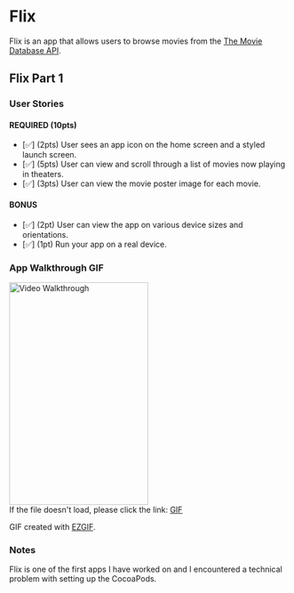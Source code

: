 # Flix

Flix is an app that allows users to browse movies from the [The Movie Database API](http://docs.themoviedb.apiary.io/#).

## Flix Part 1

### User Stories

#### REQUIRED (10pts)
- [✅] (2pts) User sees an app icon on the home screen and a styled launch screen.
- [✅] (5pts) User can view and scroll through a list of movies now playing in theaters.
- [✅] (3pts) User can view the movie poster image for each movie.

#### BONUS
- [✅] (2pt) User can view the app on various device sizes and orientations.
- [✅] (1pt) Run your app on a real device.

### App Walkthrough GIF
<img src='https://i.imgur.com/b3FWLOg.gif' title='App Walkthrough' width='250' height='400' alt='Video Walkthrough' /><br>
If the file doesn't load, please click the link:
[GIF](https://i.imgur.com/dCzAPMs.gif)

GIF created with [EZGIF](https://ezgif.com).

### Notes
Flix is one of the first apps I have worked on and I encountered a technical problem with setting up the CocoaPods.
